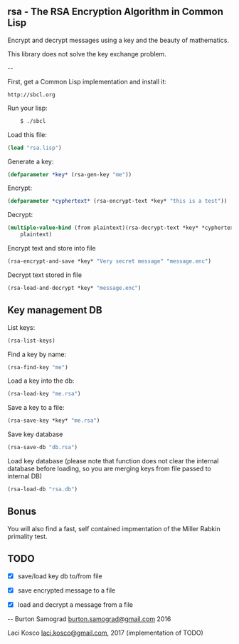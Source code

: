 rsa - The RSA Encryption Algorithm in Common Lisp
-------------------------------------------------

Encrypt and decrypt messages using a key and the beauty of mathematics.

This library does not solve the key exchange problem.

--

First, get a Common Lisp implementation and install it:

    http://sbcl.org

Run your lisp:

```sh
    $ ./sbcl
```

Load this file:

```cl
(load "rsa.lisp")
```

Generate a key:

```cl
(defparameter *key* (rsa-gen-key "me"))
```

Encrypt:

```cl
(defparameter *cyphertext* (rsa-encrypt-text *key* "this is a test"))
```

Decrypt:

```cl
(multiple-value-bind (from plaintext)(rsa-decrypt-text *key* *cyphertext*) 
    plaintext)
```

Encrypt text and store into file
```cl
(rsa-encrypt-and-save *key* "Very secret message" "message.enc")

```

Decrypt text stored in file
```cl
(rsa-load-and-decrypt *key* "message.enc")

```

Key management DB
-----------------

List keys:

```cl
(rsa-list-keys)
```

Find a key by name:

```cl
(rsa-find-key "me")
```

Load a key into the db:

```cl
(rsa-load-key "me.rsa")
```

Save a key to a file:

```cl
(rsa-save-key *key* "me.rsa")
```

Save key database
```cl
(rsa-save-db "db.rsa")
```

Load key database (please note that function does not clear the internal database before loading, so you are merging keys from file passed to internal DB)
```cl
(rsa-load-db "rsa.db")
```
Bonus
-----

You will also find a fast, self contained impmentation of the Miller
Rabkin primality test.

TODO
----

- [X] save/load key db to/from file

- [X] save encrypted message to a file 

- [X] load and decrypt a message from a file 

--
Burton Samograd
burton.samograd@gmail.com
2016

Laci Kosco
laci.kosco@gmail.com, 2017 (implementation of TODO)